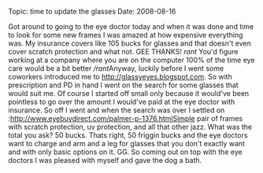 Topic: time to update the glasses
Date: 2008-08-16

Got around to going to the eye doctor today and when it was done and time to look for some new frames I was amazed at how expensive everything was. My insurance covers like 105 bucks for glasses and that doesn't even cover scratch protection and what not. GEE THANKS! *rant* You'd figure working at a company where you are on the computer 100% of the time eye care would be a bit better */rant*Anyway, luckily before I went some coworkers introduced me to http://glassyeyes.blogspot.com. So with prescription and PD in hand I went on the search for some glasses that would suit me. Of course I started off small only because it would've been pointless to go over the amount I would've paid at the eye doctor with insurance. So off I went and when the search was over I settled on :http://www.eyebuydirect.com/palmer-p-1376.htmlSimple pair of frames with scratch protection, uv protection, and all that other jazz. What was the total you ask? 50 bucks. Thats right, 50 friggin bucks and the eye doctors want to charge and arm and a leg for glasses that you don't exactly want and with only basic options on it. GG. So coming out on top with the eye doctors I was pleased with myself and gave the dog a bath.



